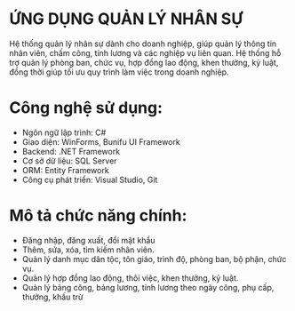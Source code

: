 # ỨNG DỤNG QUẢN LÝ NHÂN SỰ
 Hệ thống quản lý nhân sự dành cho doanh nghiệp, giúp quản lý thông tin nhân viên, chấm công, tính lương và các nghiệp vụ liên
 quan. Hệ thống hỗ trợ quản lý phòng ban, chức vụ, hợp đồng lao động, khen thưởng, kỷ luật, đồng thời giúp tối ưu quy trình làm
 việc trong doanh nghiệp.
# Công nghệ sử dụng:
- Ngôn ngữ lập trình: C#
- Giao diện: WinForms, Bunifu UI Framework
- Backend: .NET Framework
- Cơ sở dữ liệu: SQL Server
- ORM: Entity Framework
- Công cụ phát triển: Visual Studio, Git
 #  Mô tả chức năng chính:
- Đăng nhập, đăng xuất, đổi mật khẩu
- Thêm, sửa, xóa, tìm kiếm nhân viên.
- Quản lý danh mục dân tộc, tôn giáo, trình độ, phòng ban, bộ phận, chức vụ.
- Quản lý hợp đồng lao động, thôi việc, khen thưởng, kỷ luật.
- Quản lý bảng công, bảng lương, tính lương theo ngày công, phụ cấp, thưởng, khấu trừ
